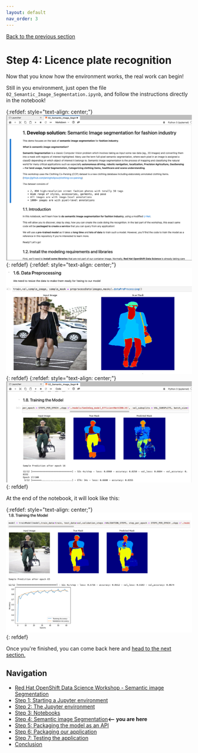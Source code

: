 ```yaml
---
layout: default
nav_order: 3
---
```

[Back to the previous section](step3.md)

# Step 4: Licence plate recognition

Now that you know how the environment works, the real work can begin!

Still in you environment, just open the file `02_Semantic_Image_Segmentation.ipynb`, and follow the instructions directly in the notebook!

{:refdef: style="text-align: center;"}
![alt text](./assets/img/notebook_sis_1.png "SIS notebook")
{: refdef}
{:refdef: style="text-align: center;"}
![alt text](./assets/img/notebook_sis_2.png "SIS notebook")
{: refdef}
{:refdef: style="text-align: center;"}
![alt text](./assets/img/notebook_sis_3.png "SIS notebook")
{: refdef}

At the end of the notebook, it will look like this:

{:refdef: style="text-align: center;"}
![alt text](./assets/img/sis_result.png "SIS notebook")
{: refdef}

Once you're finished, you can come back here and [head to the next section.](step5.md)

## Navigation

<!-- startnav -->
* [Red Hat OpenShift Data Science Workshop - Semantic image Segmentation](index.md)
* [Step 1: Starting a Jupyter environment](step1.md)
* [Step 2: The Jupyter environment](step2.md)
* [Step 3: Notebooks](step3.md)
* [Step 4: Semantic image Segmentation](step4.md)**<-- you are here**
* [Step 5: Packaging the model as an API](step5.md)
* [Step 6: Packaging our application](step6.md)
* [Step 7: Testing the application](step7.md)
* [Conclusion](step8.md)
<!-- endnav -->
